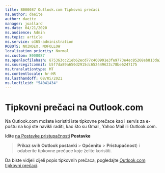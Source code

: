 ```yaml
---
title: 8000087 Outlook.com Tipkovni prečaci
ms.author: daeite
author: daeite
manager: joallard
ms.date: 04/21/2020
ms.audience: Admin
ms.topic: article
ms.service: o365-administration
ROBOTS: NOINDEX, NOFOLLOW
localization_priority: Normal
ms.custom: 8000087
ms.openlocfilehash: 875363cc21eb62ecd77c460991e3fe9773e4ec85268eb813da3dbd13bb6bb079
ms.sourcegitcommit: b5f7da89a650d2915dc652449623c78be6247175
ms.translationtype: MT
ms.contentlocale: hr-HR
ms.lasthandoff: 08/05/2021
ms.locfileid: "54041434"
---
```

# <a name="keyboard-shortcuts-in-outlookcom"></a>Tipkovni prečaci na Outlook.com

Na Outlook.com možete koristiti iste tipkovne prečace kao i servis za e-poštu na koji ste navikli raditi, kao što su Gmail, Yahoo Mail ili Outlook.com.

Idite [na Postavke pristupačnosti](https://go.microsoft.com/fwlink/?linkid=2080840) **Postavke** 
 > **Prikaz svih Outlook postavki**  >  **Općenito**  >  **Pristupačnost**) i odaberite tipkovne prečace koje želite koristiti.

Da biste vidjeli cijeli popis tipkovnih prečaca, pogledajte [Outlook.com tipkovni prečaci](https://support.microsoft.com/topic/keyboard-shortcuts-for-outlook-3cdeb221-7ae5-4c1d-8c1d-9e63216c1efd).